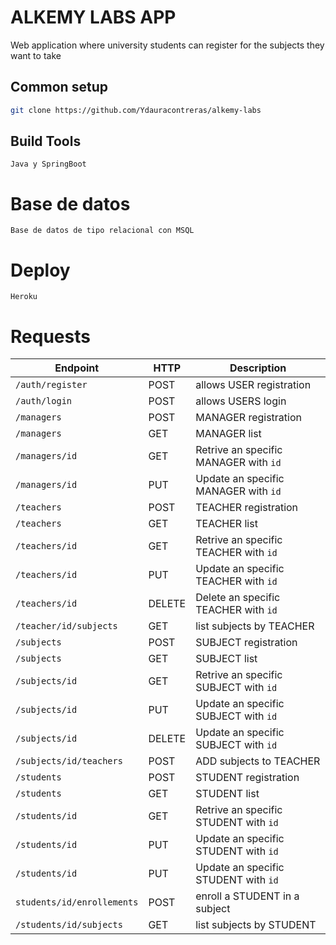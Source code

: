 
# ALKEMY LABS APP

Web application where university students can register for the subjects they want to take


## Common setup

```bash
git clone https://github.com/Ydauracontreras/alkemy-labs
```

## Build Tools
```
Java y SpringBoot
```
# Base de datos
```
Base de datos de tipo relacional con MSQL
```

# Deploy
```
Heroku
```

# Requests

| Endpoint               | HTTP    | Description                        |
| -------------          | ------  | -----------------------------------|
| `/auth/register`       | POST    | allows USER registration           |
| `/auth/login`          | POST    | allows USERS login                 |
| `/managers`           | POST    | MANAGER registration               |
| `/managers`           | GET     | MANAGER list                       |
| `/managers/id`         | GET   | Retrive an specific MANAGER with `id`|
| `/managers/id`         | PUT   | Update an specific MANAGER with `id` |
| `/teachers`           | POST    | TEACHER registration               |
| `/teachers`           | GET     |TEACHER list                       |
| `/teachers/id`         | GET   | Retrive an specific TEACHER with `id`|
| `/teachers/id`         | PUT   | Update an specific TEACHER with `id` |
| `/teachers/id`         | DELETE   | Delete an specific TEACHER with `id` |
| `/teacher/id/subjects` | GET   | list subjects by TEACHER  |
| `/subjects`            | POST    | SUBJECT registration               |
| `/subjects`            | GET     |SUBJECT list                       |
| `/subjects/id`         | GET   | Retrive an specific SUBJECT  with `id`|
| `/subjects/id`         | PUT   | Update an specific SUBJECT  with `id` |
| `/subjects/id`         | DELETE   | Update an specific SUBJECT  with `id` |
| `/subjects/id/teachers` | POST   | ADD subjects to TEACHER  |
| `/students `           | POST  | STUDENT registration                   |
| `/students `           | GET   | STUDENT list                           |
| `/students/id`         | GET   | Retrive an specific STUDENT with `id`  |
| `/students/id`         | PUT   | Update an specific STUDENT with `id`   |
| `/students/id`         | PUT   | Update an specific STUDENT with `id`   |
| `students/id/enrollements`     | POST   | enroll a STUDENT in a subject |
| `/students/id/subjects`        | GET    |list subjects by STUDENT       |
